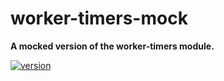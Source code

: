 # worker-timers-mock

**A mocked version of the worker-timers module.**

[![version](https://img.shields.io/npm/v/worker-timers-mock.svg?style=flat-square)](https://www.npmjs.com/package/worker-timers-mock)

